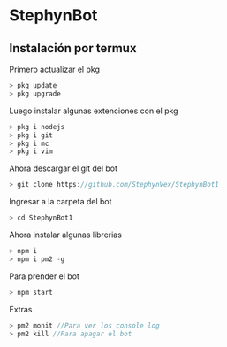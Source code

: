 # StephynBot

## Instalación por termux

<p>Primero actualizar el pkg</p>

``` ts
> pkg update
> pkg upgrade
```

<p>Luego instalar algunas extenciones con el pkg</p>

``` ts
> pkg i nodejs
> pkg i git
> pkg i mc
> pkg i vim
```

<p>Ahora descargar el git del bot</p>

``` ts
> git clone https://github.com/StephynVex/StephynBot1
```

<p>Ingresar a la carpeta del bot</p>

``` ts
> cd StephynBot1
```

<p>Ahora instalar algunas librerias</p>

``` ts
> npm i
> npm i pm2 -g
```

<p>Para prender el bot</p>

``` ts
> npm start
```

<p>Extras</p>

``` ts
> pm2 monit //Para ver los console log
> pm2 kill //Para apagar el bot
```

